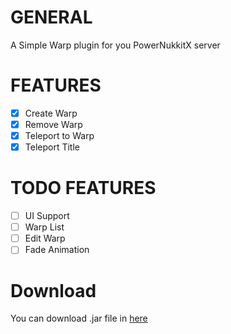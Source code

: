 # GENERAL
A Simple Warp plugin for you PowerNukkitX server

# FEATURES
- [x] Create Warp
- [x] Remove Warp
- [x] Teleport to Warp
- [x] Teleport Title

# TODO FEATURES
- [ ] UI Support
- [ ] Warp List
- [ ] Edit Warp
- [ ] Fade Animation

# Download
You can download .jar file in [here](https://github.com/AzelCH/WarpPNX/releases/download/1.0-BETA/WarpPNX-1.0-BETA.jar)
